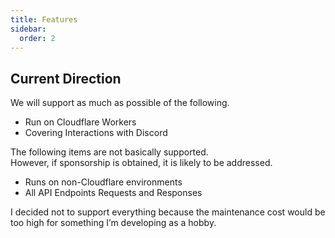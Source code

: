```yaml
---
title: Features
sidebar:
  order: 2
---
```


## Current Direction

We will support as much as possible of the following.

- Run on Cloudflare Workers
- Covering Interactions with Discord

The following items are not basically supported.  
However, if sponsorship is obtained, it is likely to be addressed.

- Runs on non-Cloudflare environments
- All API Endpoints Requests and Responses

I decided not to support everything because the maintenance cost would be too high for something I’m developing as a hobby.
